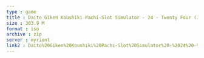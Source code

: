 ```yaml
---
type : game
title : Daito Giken Koushiki Pachi-Slot Simulator - 24 - Twenty Four (Japan)
size : 303.9 M
format : iso
archive : zip
server : myrient
link2 : Daito%20Giken%20Koushiki%20Pachi-Slot%20Simulator%20-%2024%20-%20Twenty%20Four%20%28Japan%29
---
```

